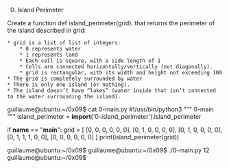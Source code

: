 0. Island Perimeter

Create a function def island_perimeter(grid): that returns the perimeter of the island described in grid:

	* grid is a list of list of integers:
		* 0 represents water
		* 1 represents land
		* Each cell is square, with a side length of 1
		* Cells are connected horizontally/vertically (not diagonally).
		* grid is rectangular, with its width and height not exceeding 100
	* The grid is completely surrounded by water
	* There is only one island (or nothing).
	* The island doesn’t have “lakes” (water inside that isn’t connected to the water surrounding the island).

guillaume@ubuntu:~/0x09$ cat 0-main.py
#!/usr/bin/python3
"""
0-main
"""
island_perimeter = __import__('0-island_perimeter').island_perimeter

if __name__ == "__main__":
    grid = [
        [0, 0, 0, 0, 0, 0],
        [0, 1, 0, 0, 0, 0],
        [0, 1, 0, 0, 0, 0],
        [0, 1, 1, 1, 0, 0],
        [0, 0, 0, 0, 0, 0]
    ]
    print(island_perimeter(grid))

guillaume@ubuntu:~/0x09$ 
guillaume@ubuntu:~/0x09$ ./0-main.py
12
guillaume@ubuntu:~/0x09$ 
